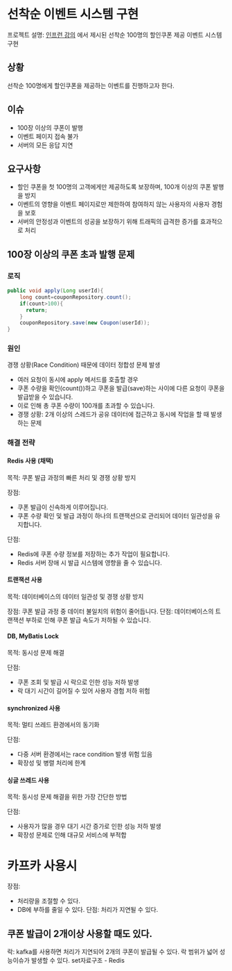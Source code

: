 # 선착순 이벤트 시스템 구현

프로젝트
설명: [인프런 강의](https://www.inflearn.com/course/%EC%84%A0%EC%B0%A9%EC%88%9C-%EC%9D%B4%EB%B2%A4%ED%8A%B8-%EC%8B%9C%EC%8A%A4%ED%85%9C-%EC%8B%A4%EC%8A%B5/dashboard)
에서 제시된 선착순 100명의 할인쿠폰 제공 이벤트 시스템 구현

## 상황

선착순 100명에게 할인쿠폰을 제공하는 이벤트를 진행하고자 한다.

## 이슈

- 100장 이상의 쿠폰이 발행
- 이벤트 페이지 접속 불가
- 서버의 모든 응답 지연

## 요구사항

- 할인 쿠폰을 첫 100명의 고객에게만 제공하도록 보장하며, 100개 이상의 쿠폰 발행을 방지
- 이벤트의 영향을 이벤트 페이지로만 제한하여 참여하지 않는 사용자의 사용자 경험을 보호
- 서버의 안정성과 이벤트의 성공을 보장하기 위해 트래픽의 급격한 증가를 효과적으로 처리

## 100장 이상의 쿠폰 초과 발행 문제

### 로직

```java
public void apply(Long userId){
    long count=couponRepository.count();
    if(count>100){
      return;
    }
    couponRepository.save(new Coupon(userId));
}
```

### 원인

경쟁 상황(Race Condition) 때문에 데이터 정합성 문제 발생

- 여러 요청이 동시에 apply 메서드를 호출할 경우
- 쿠폰 수량을 확인(count())하고 쿠폰을 발급(save)하는 사이에 다른 요청이 쿠폰을 발급받을 수 있습니다.
- 이로 인해 총 쿠폰 수량이 100개를 초과할 수 있습니다.
- 경쟁 상황: 2개 이상의 스레드가 공유 데이터에 접근하고 동시에 작업을 할 때 발생하는 문제

### 해결 전략

#### Redis 사용 (채택)

목적: 쿠폰 발급 과정의 빠른 처리 및 경쟁 상황 방지

장점:

- 쿠폰 발급이 신속하게 이루어집니다.
- 쿠폰 수량 확인 및 발급 과정이 하나의 트랜잭션으로 관리되어 데이터 일관성을 유지합니다.

단점:

- Redis에 쿠폰 수량 정보를 저장하는 추가 작업이 필요합니다.
- Redis 서버 장애 시 발급 시스템에 영향을 줄 수 있습니다.

#### 트랜잭션 사용

목적: 데이터베이스의 데이터 일관성 및 경쟁 상황 방지

장점: 쿠폰 발급 과정 중 데이터 불일치의 위험이 줄어듭니다.
단점: 데이터베이스의 트랜잭션 부하로 인해 쿠폰 발급 속도가 저하될 수 있습니다.

#### DB, MyBatis Lock

목적: 동시성 문제 해결

단점:

- 쿠폰 조회 및 발급 시 락으로 인한 성능 저하 발생
- 락 대기 시간이 길어질 수 있어 사용자 경험 저하 위험

#### synchronized 사용

목적: 멀티 쓰레드 환경에서의 동기화

단점:

- 다중 서버 환경에서는 race condition 발생 위험 있음
- 확장성 및 병렬 처리에 한계

#### 싱글 쓰레드 사용

목적: 동시성 문제 해결을 위한 가장 간단한 방법

단점:

- 사용자가 많을 경우 대기 시간 증가로 인한 성능 저하 발생
- 확장성 문제로 인해 대규모 서비스에 부적합

# 카프카 사용시 
장점: 
- 처리량을 조절할 수 있다.
- DB에 부하를 줄일 수 있다.
단점: 처리가 지연될 수 있다.

## 쿠폰 발급이 2개이상 사용할 때도 있다.
락: kafka를 사용하면 처리가 지연되어 2개의 쿠폰이 발급될 수 있다.
    락 범위가 넓어 성능이슈가 발생할 수 있다.
set자료구조 - Redis
